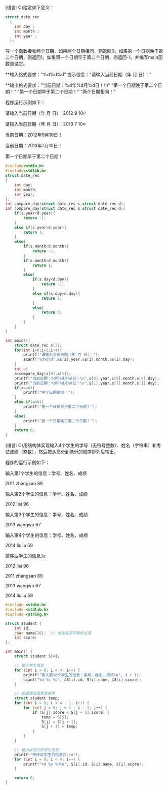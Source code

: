 (语言: C)给定如下定义：
```C
struct date_rec
  {
    int day ;
    int month ;
    int year ;
  };
```
写一个函数接收两个日期，如果两个日期相同，则返回0，如果第一个日期晚于第二个日期，则返回1，如果第一个日期早于第二个日期，则返回-1。并编写main函数测试它。

**输入格式要求："%d%d%d" 提示信息："请输入当前日期（年 月 日）："

**输出格式要求："当前日期：%d年%d月%d日！\n" "第一个日期晚于第二个日期！" "第一个日期早于第二个日期！"  "两个日期相同！"

程序运行示例如下：

请输入当前日期（年 月 日）：2012 9 10↙

请输入当前日期（年 月 日）：2013 7 10↙

当前日期：2012年9月10日！  

当前日期：2013年7月10日！

第一个日期早于第二个日期！

```C
#include<stdio.h>
#include<stdlib.h>
struct date_rec
{
    int day;
    int month;
    int year;
};
int compare_day(struct date_rec s,struct date_rec d);
int compare_day(struct date_rec s,struct date_rec d){
    if(s.year<d.year){
        return -1;
    }
    else if(s.year>d.year){
        return 1;
    }
    else{
        if(s.month<d.month){
            return -1;
        }
        if(s.month>d.month){
            return 1;
        }
        else{
            if(s.day<d.day){
                return -1;
            }
            else if(s.day>d.day){
                return 1;
            }
            else{
                return 0;
            }
        }
    }
}

int main(){
    struct date_rec s[2];
    for(int i=0;i<2;i++){
        printf("请输入当前日期（年 月 日）：");
        scanf("%d%d%d",&s[i].year,&s[i].month,&s[i].day);
    }
    int a;
    a=compare_day(s[0],s[1]);
    printf("当前日期：%d年%d月%d日！\n",s[0].year,s[0].month,s[0].day);
    printf("当前日期：%d年%d月%d日！\n",s[1].year,s[1].month,s[1].day);
    if(a==0){
        printf("两个日期相同！");
    }
    else if(a<0){
        printf("第一个日期早于第二个日期！");
    }
    else{
        printf("第一个日期晚于第二个日期！");
    }
    return 0;
}
```
(语言: C)用结构体实现输入4个学生的学号（无符号整数）、姓名（字符串）和考试成绩（整数），然后按从高分到低分的顺序排列后输出。

程序的运行示例如下：

输入第1个学生的信息：学号、姓名、成绩

2011 zhangsan 89

输入第2个学生的信息：学号、姓名、成绩

2012 lisi 96

输入第3个学生的信息：学号、姓名、成绩

2013 wangwu 67

输入第4个学生的信息：学号、姓名、成绩

2014 liuliu 59

排序后学生的信息为:

2012 lisi 96

2011 zhangsan 89

2013 wangwu 67

2014 liuliu 59
```C
#include <stdio.h>
#include <stdlib.h>
#include <string.h>

struct student {
    int id;
    char name[20];  // 增加名字字段的长度
    int score;
};

int main() {
    struct student S[4];

    // 输入学生信息
    for (int i = 0; i < 4; i++) {
        printf("输入第%d个学生的信息：学号、姓名、成绩\n", i + 1);
        scanf("%d %s %d", &S[i].id, S[i].name, &S[i].score);
    }

    // 按成绩从高到低排序
    struct student temp;
    for (int i = 0; i < 4 - 1; i++) {
        for (int j = 0; j < 4 - i - 1; j++) {
            if (S[j].score < S[j + 1].score) {
                temp = S[j];
                S[j] = S[j + 1];
                S[j + 1] = temp;
            }
        }
    }

    // 输出排序后的学生信息
    printf("排序后学生的信息为:\n");
    for (int i = 0; i < 4; i++) {
        printf("%d %s %d\n", S[i].id, S[i].name, S[i].score);
    }

    return 0;
}
```
